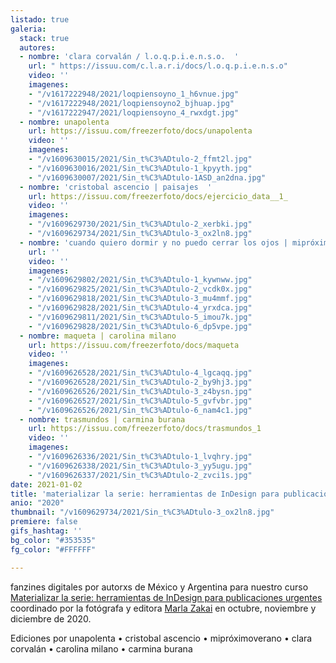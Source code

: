 ```yaml
---
listado: true
galeria:
  stack: true
  autores:
  - nombre: 'clara corvalán / l.o.q.p.i.e.n.s.o.  '
    url: " https://issuu.com/c.l.a.r.i/docs/l.o.q.p.i.e.n.s.o"
    video: ''
    imagenes:
    - "/v1617222948/2021/loqpiensoyno_1_h6vnue.jpg"
    - "/v1617222948/2021/loqpiensoyno2_bjhuap.jpg"
    - "/v1617222947/2021/loqpiensoyno_4_rwxdgt.jpg"
  - nombre: unapolenta
    url: https://issuu.com/freezerfoto/docs/unapolenta
    video: ''
    imagenes:
    - "/v1609630015/2021/Sin_t%C3%ADtulo-2_ffmt2l.jpg"
    - "/v1609630016/2021/Sin_t%C3%ADtulo-1_kpyyth.jpg"
    - "/v1609630007/2021/Sin_t%C3%ADtulo-1ASD_an2dna.jpg"
  - nombre: 'cristobal ascencio | paisajes  '
    url: https://issuu.com/freezerfoto/docs/ejercicio_data__1_
    video: ''
    imagenes:
    - "/v1609629730/2021/Sin_t%C3%ADtulo-2_xerbki.jpg"
    - "/v1609629734/2021/Sin_t%C3%ADtulo-3_ox2ln8.jpg"
  - nombre: 'cuando quiero dormir y no puedo cerrar los ojos | mipróximoverano  '
    url: ''
    video: ''
    imagenes:
    - "/v1609629802/2021/Sin_t%C3%ADtulo-1_kywnww.jpg"
    - "/v1609629825/2021/Sin_t%C3%ADtulo-2_vcdk0x.jpg"
    - "/v1609629818/2021/Sin_t%C3%ADtulo-3_mu4mmf.jpg"
    - "/v1609629828/2021/Sin_t%C3%ADtulo-4_yrxdca.jpg"
    - "/v1609629811/2021/Sin_t%C3%ADtulo-5_imou7k.jpg"
    - "/v1609629828/2021/Sin_t%C3%ADtulo-6_dp5vpe.jpg"
  - nombre: maqueta | carolina milano
    url: https://issuu.com/freezerfoto/docs/maqueta
    video: ''
    imagenes:
    - "/v1609626528/2021/Sin_t%C3%ADtulo-4_lgcaqq.jpg"
    - "/v1609626528/2021/Sin_t%C3%ADtulo-2_by9hj3.jpg"
    - "/v1609626526/2021/Sin_t%C3%ADtulo-3_z4bysn.jpg"
    - "/v1609626527/2021/Sin_t%C3%ADtulo-5_gvfvbr.jpg"
    - "/v1609626526/2021/Sin_t%C3%ADtulo-6_nam4c1.jpg"
  - nombre: trasmundos | carmina burana
    url: https://issuu.com/freezerfoto/docs/trasmundos_1
    video: ''
    imagenes:
    - "/v1609626336/2021/Sin_t%C3%ADtulo-1_lvqhry.jpg"
    - "/v1609626338/2021/Sin_t%C3%ADtulo-3_yy5ugu.jpg"
    - "/v1609626337/2021/Sin_t%C3%ADtulo-2_zvci1s.jpg"
date: 2021-01-02
title: 'materializar la serie: herramientas de InDesign para publicaciones urgentes '
anio: "2020"
thumbnail: "/v1609629734/2021/Sin_t%C3%ADtulo-3_ox2ln8.jpg"
premiere: false
gifs_hashtag: ''
bg_color: "#353535"
fg_color: "#FFFFFF"

---
```

fanzines digitales por autorxs de México y Argentina para nuestro curso [Materializar la serie: herramientas de InDesign para publicaciones urgentes ](https://freezer.com.ar/cursos/materializar-la-serie-herramientas-de-indesign-para-publicaciones-urgentes/)coordinado por la fotógrafa y editora [Marla Zakai](https://www.instagram.com/marzakai/) en octubre, noviembre y diciembre de 2020. 

Ediciones por unapolenta • cristobal ascencio • mipróximoverano • clara corvalán • carolina milano • carmina burana